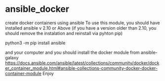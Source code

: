 # ansible_docker
create docker containers using ansible
To use this module, you should have installed ansible v 2.10 or Above (if you have a version older than 2.10, you should remove the instalation and reinstall via pyhton pip)

python3 -m pip install ansible

and your computer and you should install the docker module from ansible-galaxy
https://docs.ansible.com/ansible/latest/collections/community/docker/docker_container_module.html#ansible-collections-community-docker-docker-container-module
Enjoy
